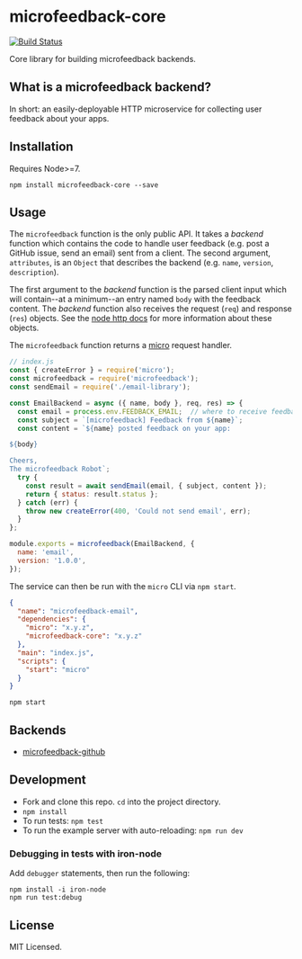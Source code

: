 # microfeedback-core

[![Build Status](https://travis-ci.org/microfeedback/microfeedback-core.svg?branch=master)](https://travis-ci.org/microfeedback/microfeedback-core)

Core library for building microfeedback backends.

## What is a microfeedback backend?

In short: an easily-deployable HTTP microservice for collecting user feedback about your apps.

## Installation

Requires Node>=7.

```
npm install microfeedback-core --save
```

## Usage

The `microfeedback` function is the only public API. It takes a *backend* function which contains the code to handle user feedback (e.g. post a GitHub issue, send an email) sent from a client. The second argument, `attributes`, is an `Object` that describes the backend (e.g. `name`, `version`, `description`).

The first argument to the *backend* function is the parsed client input which will contain--at a minimum--an entry named `body` with the feedback content. The *backend* function also receives the request (`req`) and response (`res`) objects. See the [node http docs](https://nodejs.org/api/http.html) for more information about these objects.

The `microfeedback` function returns a [micro](https://github.com/zeit/micro) request handler.


```javascript
// index.js
const { createError } = require('micro');
const microfeedback = require('microfeedback');
const sendEmail = require('./email-library');

const EmailBackend = async ({ name, body }, req, res) => {
  const email = process.env.FEEDBACK_EMAIL;  // where to receive feedback
  const subject = `[microfeedback] Feedback from ${name}`;
  const content = `${name} posted feedback on your app:

${body}

Cheers,
The microfeedback Robot`;
  try {
    const result = await sendEmail(email, { subject, content });
    return { status: result.status };
  } catch (err) {
    throw new createError(400, 'Could not send email', err);
  }
};

module.exports = microfeedback(EmailBackend, {
  name: 'email',
  version: '1.0.0',
});
```

The service can then be run with the `micro` CLI via `npm start`.

```json
{
  "name": "microfeedback-email",
  "dependencies": {
    "micro": "x.y.z",
    "microfeedback-core": "x.y.z"
  },
  "main": "index.js",
  "scripts": {
    "start": "micro"
  }
}
```

```
npm start
```

## Backends

- [microfeedback-github](https://github.com/microfeedback/microfeedback-github)

## Development

* Fork and clone this repo. `cd` into the project directory.
* `npm install`
* To run tests: `npm test`
* To run the example server with auto-reloading: `npm run dev`

### Debugging in tests with iron-node

Add `debugger` statements, then run the following:

```
npm install -i iron-node
npm run test:debug
```

## License

MIT Licensed.
